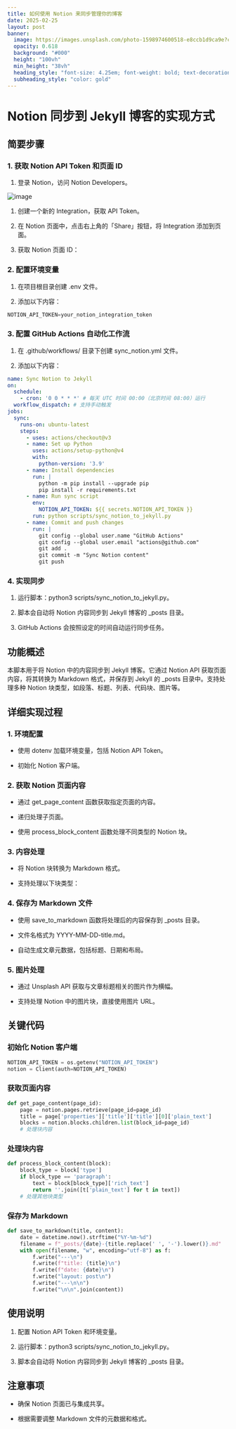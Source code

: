 ```yaml
---
title: 如何使用 Notion 来同步管理你的博客
date: 2025-02-25
layout: post
banner:
  image: https://images.unsplash.com/photo-1598974600518-e8ccb1d9ca9e?crop=entropy&cs=tinysrgb&fit=max&fm=jpg&ixid=M3w2OTIwMzJ8MHwxfHJhbmRvbXx8fHx8fHx8fDE3NDA1MDgwMzF8&ixlib=rb-4.0.3&q=80&w=1080
  opacity: 0.618
  background: "#000"
  height: "100vh"
  min_height: "38vh"
  heading_style: "font-size: 4.25em; font-weight: bold; text-decoration: underline"
  subheading_style: "color: gold"
---
```


# Notion 同步到 Jekyll 博客的实现方式

## 简要步骤

### 1. 获取 Notion API Token 和页面 ID

1. 登录 Notion，访问 Notion Developers。

![image](https://prod-files-secure.s3.us-west-2.amazonaws.com/a7a0cc5a-89b9-4cda-8686-1fba0ca52f40/d19c1afe-dea5-4312-9333-786b0ba83054/image.png?X-Amz-Algorithm=AWS4-HMAC-SHA256&X-Amz-Content-Sha256=UNSIGNED-PAYLOAD&X-Amz-Credential=ASIAZI2LB466U74CXZSK%2F20250225%2Fus-west-2%2Fs3%2Faws4_request&X-Amz-Date=20250225T182711Z&X-Amz-Expires=3600&X-Amz-Security-Token=IQoJb3JpZ2luX2VjEBIaCXVzLXdlc3QtMiJIMEYCIQD8e0GlrR8x%2FXENsialOPAgZkksufv0wHmezCfzvlFMtQIhANc1DSlQTDOnFrUvjtHpw921eFmmNWt6KwMW84fPq%2BROKv8DCEsQABoMNjM3NDIzMTgzODA1Igx8%2Bzz4AmZQqJbDCy8q3AMjhZuDbe%2FH1jj3E6J2uxQQckjgWNjiRej8FDsCE%2FuOYs3DE3AS4PMQAsBJHkt%2FhmihdErfKW2vJsQpBGTQSeKnreoFvL6pt%2BmMcomaxoy0QzLdIvSpom42TwFNy5jOA4rnjaYnKOk5AiePxlNOIjwbdxQPZ8iCmRaFUsLF4%2FDEvym6MvrevzLdxrmnny1zrDV4bMRNjkkamCh8t%2Fs%2BB11pcFOLX2XMVQVtv%2FJXCgEn82nwkQPNIh3sinXf72E2K4%2FRx%2FDN8WLeVifSSVbvPTTTn72keyl3NN%2FoOr6jzBRO%2FZE3tgiW07edcjz16R29RXJP1dtwRDLX%2B9bLjxNYfUJWB%2Bb9APMMkW6KIq%2FT%2Bcv1Bf6Ugcfx4mZo9fnsmVA9fbm2c1CwgygTS3UD9m3xSTT3UJOwn4jb4SEJOO9KAlyXfLwRoDJBmRw353rjxZMaRhehMEuhrifocbbbdgeUqbhKwjDILHMoGE1QS68NDO7vI4a8zxv1gHqRSQ6rVcpO8GKB5eO%2FtYHtgShNEJ0Ph0d5aaxwz7OdFi6I46BhnhCuQMxWyHQnmEhKA1jIMnoTatcjutNO%2FEjYQdbGNhZ7Yj33pwsGaXacqD0NyzMRM5S88Pty6IQmitxsm1PJ6zDvjPi9BjqkAR29UivX3cfdlIOKCK76oMXSh9MgUGbU%2FPspP%2B082tGfzDiiSDzeXPhvBNBE9A5Ru7Zft0bJnNmBPu%2FIQu0rgE%2BFI8uPHbSze4CZqs%2BVrh9cnr1edS6RFONphmlZgXwSFw8xwPmCXQCP1tJenV%2F8k1fQx5IXIqj1u7RTIoELaNwE%2BgHPizeItQHw0t%2FjBpeBO%2FutpqMSmOxtAYu7THRkFcGJLaGo&X-Amz-Signature=9800f460b041d514a007ade0d5410d66a0084bcb4cc3c29b3cc0571028336457&X-Amz-SignedHeaders=host&x-id=GetObject)

1. 创建一个新的 Integration，获取 API Token。

1. 在 Notion 页面中，点击右上角的「Share」按钮，将 Integration 添加到页面。

1. 获取 Notion 页面 ID：


### 2. 配置环境变量

1. 在项目根目录创建 .env 文件。

1. 添加以下内容：

```javascript
NOTION_API_TOKEN=your_notion_integration_token
```

### 3. 配置 GitHub Actions 自动化工作流

1. 在 .github/workflows/ 目录下创建 sync_notion.yml 文件。

1. 添加以下内容：

```yaml
name: Sync Notion to Jekyll
on:
  schedule:
    - cron: '0 0 * * *' # 每天 UTC 时间 00:00（北京时间 08:00）运行
  workflow_dispatch: # 支持手动触发
jobs:
  sync:
    runs-on: ubuntu-latest
    steps:
      - uses: actions/checkout@v3
      - name: Set up Python
        uses: actions/setup-python@v4
        with:
          python-version: '3.9'
      - name: Install dependencies
        run: |
          python -m pip install --upgrade pip
          pip install -r requirements.txt
      - name: Run sync script
        env:
          NOTION_API_TOKEN: ${{ secrets.NOTION_API_TOKEN }}
        run: python scripts/sync_notion_to_jekyll.py
      - name: Commit and push changes
        run: |
          git config --global user.name "GitHub Actions"
          git config --global user.email "actions@github.com"
          git add .
          git commit -m "Sync Notion content"
          git push
```

### 4. 实现同步

1. 运行脚本：python3 scripts/sync_notion_to_jekyll.py。

1. 脚本会自动将 Notion 内容同步到 Jekyll 博客的 _posts 目录。

1. GitHub Actions 会按照设定的时间自动运行同步任务。

## 功能概述

本脚本用于将 Notion 中的内容同步到 Jekyll 博客。它通过 Notion API 获取页面内容，将其转换为 Markdown 格式，并保存到 Jekyll 的 _posts 目录中。支持处理多种 Notion 块类型，如段落、标题、列表、代码块、图片等。

## 详细实现过程

### 1. 环境配置

- 使用 dotenv 加载环境变量，包括 Notion API Token。

- 初始化 Notion 客户端。

### 2. 获取 Notion 页面内容

- 通过 get_page_content 函数获取指定页面的内容。

- 递归处理子页面。

- 使用 process_block_content 函数处理不同类型的 Notion 块。

### 3. 内容处理

- 将 Notion 块转换为 Markdown 格式。

- 支持处理以下块类型：


### 4. 保存为 Markdown 文件

- 使用 save_to_markdown 函数将处理后的内容保存到 _posts 目录。

- 文件名格式为 YYYY-MM-DD-title.md。

- 自动生成文章元数据，包括标题、日期和布局。

### 5. 图片处理

- 通过 Unsplash API 获取与文章标题相关的图片作为横幅。

- 支持处理 Notion 中的图片块，直接使用图片 URL。

## 关键代码

### 初始化 Notion 客户端

```python
NOTION_API_TOKEN = os.getenv("NOTION_API_TOKEN")
notion = Client(auth=NOTION_API_TOKEN)
```

### 获取页面内容

```python
def get_page_content(page_id):
    page = notion.pages.retrieve(page_id=page_id)
    title = page['properties']['title']['title'][0]['plain_text']
    blocks = notion.blocks.children.list(block_id=page_id)
    # 处理块内容
```

### 处理块内容

```python
def process_block_content(block):
    block_type = block['type']
    if block_type == 'paragraph':
        text = block[block_type]['rich_text']
        return ''.join([t['plain_text'] for t in text])
    # 处理其他块类型
```

### 保存为 Markdown

```python
def save_to_markdown(title, content):
    date = datetime.now().strftime("%Y-%m-%d")
    filename = f"_posts/{date}-{title.replace(' ', '-').lower()}.md"
    with open(filename, "w", encoding="utf-8") as f:
        f.write("---\n")
        f.write(f"title: {title}\n")
        f.write(f"date: {date}\n")
        f.write("layout: post\n")
        f.write("---\n\n")
        f.write("\n\n".join(content))
```

## 使用说明

1. 配置 Notion API Token 和环境变量。

1. 运行脚本：python3 scripts/sync_notion_to_jekyll.py。

1. 脚本会自动将 Notion 内容同步到 Jekyll 博客的 _posts 目录。

## 注意事项

- 确保 Notion 页面已与集成共享。

- 根据需要调整 Markdown 文件的元数据和格式。